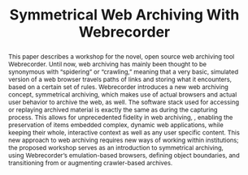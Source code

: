 ---
abstract: This paper describes a workshop for the novel, open source web archiving
  tool Webrecorder. Until now, web archiving has mainly been thought to be synonymous
  with “spidering” or “crawling,” meaning that a very basic, simulated version of
  a web browser travels paths of links and storing what it encounters, based on a
  certain set of rules. Webrecorder introduces a new web archiving concept, symmetrical
  archiving, which makes use of actual browsers and actual user behavior to archive
  the web, as well. The software stack used for accessing or replaying archived material
  is exactly the same as during the capturing process. This allows for unprecedented
  fidelity in web archiving, , enabling the preservation of items embedded complex,
  dynamic web applications, while keeping their whole, interactive context as well
  as any user specific content. This new approach to web archiving requires new ways
  of working within institutions; the proposed workshop serves as an introduction
  to symmetrical archiving, using Webrecorder’s emulation-based browsers, defining
  object boundaries, and transitioning from or augmenting crawler-based archives.
creators:
- Dragan Espenschied
- Ilya Kreymer
date: null
document_url: https://services.phaidra.univie.ac.at/api/object/o:502837/download
grand_parent: iPRES
institutions: []
keywords: []
landing_page_url: https://phaidra.univie.ac.at/o:502837
language: eng
layout: publication
license: CC BY-NC-SA 3.0 AT
notes_url: null
parent: iPRES 2016
publication_type: workshop
size: 488998
slides_url: null
source_name: iPRES
stream_url: null
title: Symmetrical Web Archiving With Webrecorder
year: 2016
---